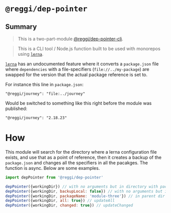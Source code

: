 # `@reggi/dep-pointer`

## Summary

> This is a two-part-module [@reggi/dep-pointer-cli](https://github.com/reggi/abide/tree/master/packages/dep-pointer-cli).

> This is a CLI tool / Node.js function built to be used with monorepos using [`lerna`](https://github.com/lerna/lerna).

[`lerna`](https://github.com/lerna/lerna) has an undocumented feature where it converts a `package.json` file where `dependencies` with a file-specifiers (`file://../my-package`) are swapped for the version that the actual package reference is set to.

For instance this line in `package.json`:

```
"@reggi/journey": "file:../journey"
```

Would be switched to something like this right before the module was published:

```
"@reggi/journey": "2.18.23"
```

# How

This module will search for the directory where a lerna configuration file exists, and use that as a point of reference, then it creates a backup of the `package.json` and changes all the specifiers in all the pacakges. The function is async. Below are some examples.

```js
import depPointer from '@reggi/dep-pointer'

depPointer({workingDir}) // with no arguments but in directory with package
depPointer({workingDir, backupLocal: false}) // with no arguments but in directory with package (no backup)
depPointer({workingDir, packageName: 'module-three'}) // in parent dir with passed in updatePackage
depPointer({workingDir, all: true}) // updateAll
depPointer({workingDir, changed: true}) // updateChanged
```
